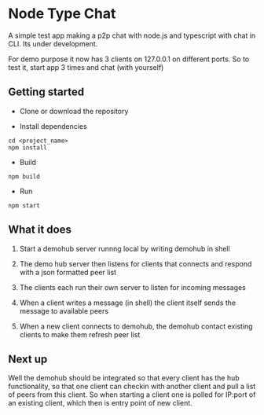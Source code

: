 # Node Type Chat

A simple test app making a p2p chat with node.js and typescript with chat in CLI.
Its under development. 

For demo purpose it now has 3 clients on 127.0.0.1 on different ports. 
So to test it, start app 3 times and chat (with yourself)

## Getting started
- Clone or download the repository

- Install dependencies
```
cd <project_name>
npm install
```

- Build
```
npm build
```

- Run
```
npm start
```

## What it does

1. Start a demohub server runnng local by writing demohub in shell

2. The demo hub server then listens for clients that connects and respond with a json formatted peer list

3. The clients each run their own server to listen for incoming messages

4. When a client writes a message (in shell) the client itself sends the message to available peers

5. When a new client connects to demohub, the demohub contact existing clients to make them refresh peer list 

## Next up

Well the demohub should be integrated so that every client has the hub functionality, so that one client can checkin with another client and pull a list of peers from this client. So when starting a client one is polled for IP:port of an existing client, which then is entry point of new client.




